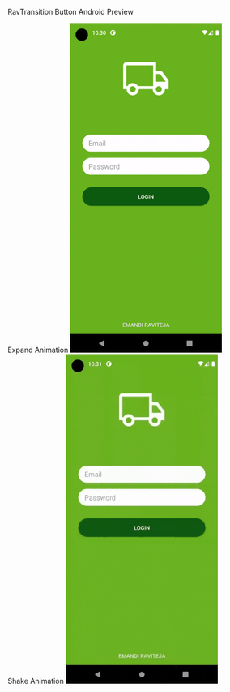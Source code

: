 RavTransition Button Android
Preview

Expand Animation
<img src="rav_transitionbuttonlib/expand.gif" width="300" />
<br />
Shake Animation
<img src="rav_transitionbuttonlib/shake.gif" width="300" />

